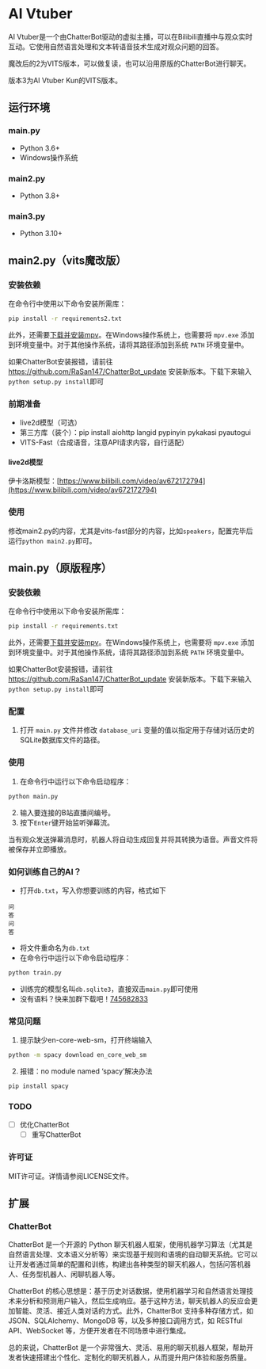 # AI Vtuber

AI Vtuber是一个由ChatterBot驱动的虚拟主播，可以在Bilibili直播中与观众实时互动。它使用自然语言处理和文本转语音技术生成对观众问题的回答。

魔改后的2为VITS版本，可以做复读，也可以沿用原版的ChatterBot进行聊天。

版本3为AI Vtuber Kun的VITS版本。

## 运行环境

### main.py
- Python 3.6+
- Windows操作系统

### main2.py
- Python 3.8+

### main3.py
- Python 3.10+

## main2.py（vits魔改版）

### 安装依赖
在命令行中使用以下命令安装所需库：
```bash
pip install -r requirements2.txt
```
此外，还需要[下载并安装mpv](https://mpv.io/installation/)。在Windows操作系统上，也需要将 `mpv.exe` 添加到环境变量中。对于其他操作系统，请将其路径添加到系统 `PATH` 环境变量中。

如果ChatterBot安装报错，请前往 https://github.com/RaSan147/ChatterBot_update 安装新版本。下载下来输入`python setup.py install`即可

### 前期准备
- live2d模型（可选）  
- 第三方库（装个）：pip install aiohttp langid pypinyin pykakasi pyautogui
- VITS-Fast（合成语音，注意API请求内容，自行适配）

#### live2d模型
伊卡洛斯模型：[https://www.bilibili.com/video/av672172794](https://www.bilibili.com/video/av672172794)

### 使用
修改main2.py的内容，尤其是vits-fast部分的内容，比如`speakers`，配置完毕后运行`python main2.py`即可。


## main.py（原版程序）

### 安装依赖
在命令行中使用以下命令安装所需库：
```bash
pip install -r requirements.txt
```
此外，还需要[下载并安装mpv](https://mpv.io/installation/)。在Windows操作系统上，也需要将 `mpv.exe` 添加到环境变量中。对于其他操作系统，请将其路径添加到系统 `PATH` 环境变量中。

如果ChatterBot安装报错，请前往 https://github.com/RaSan147/ChatterBot_update 安装新版本。下载下来输入`python setup.py install`即可

### 配置
1. 打开 `main.py` 文件并修改 `database_uri` 变量的值以指定用于存储对话历史的SQLite数据库文件的路径。

### 使用
1. 在命令行中运行以下命令启动程序：
```bash
python main.py
```
2. 输入要连接的B站直播间编号。
3. 按下`Enter`键开始监听弹幕流。

当有观众发送弹幕消息时，机器人将自动生成回复并将其转换为语音。声音文件将被保存并立即播放。

### 如何训练自己的AI？
- 打开`db.txt`，写入你想要训练的内容，格式如下
```
问
答
问
答
```
- 将文件重命名为`db.txt`
- 在命令行中运行以下命令启动程序：
```bash
python train.py
```
- 训练完的模型名叫`db.sqlite3`，直接双击`main.py`即可使用
- 没有语料？快来加群下载吧！[745682833](https://jq.qq.com/?_wv=1027&k=IO1usMMj)

### 常见问题
1. 提示缺少en-core-web-sm，打开终端输入
```bash
python -m spacy download en_core_web_sm
```
2. 报错：no module named ‘spacy’解决办法
```bash
pip install spacy
```

### TODO
- [ ] 优化ChatterBot
  - [ ] 重写ChatterBot

### 许可证
MIT许可证。详情请参阅LICENSE文件。

## 扩展

### ChatterBot
ChatterBot 是一个开源的 Python 聊天机器人框架，使用机器学习算法（尤其是自然语言处理、文本语义分析等）来实现基于规则和语境的自动聊天系统。它可以让开发者通过简单的配置和训练，构建出各种类型的聊天机器人，包括问答机器人、任务型机器人、闲聊机器人等。

ChatterBot 的核心思想是：基于历史对话数据，使用机器学习和自然语言处理技术来分析和预测用户输入，然后生成响应。基于这种方法，聊天机器人的反应会更加智能、灵活、接近人类对话的方式。此外，ChatterBot 支持多种存储方式，如 JSON、SQLAlchemy、MongoDB 等，以及多种接口调用方式，如 RESTful API、WebSocket 等，方便开发者在不同场景中进行集成。

总的来说，ChatterBot 是一个非常强大、灵活、易用的聊天机器人框架，帮助开发者快速搭建出个性化、定制化的聊天机器人，从而提升用户体验和服务质量。